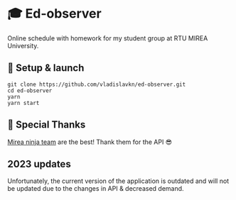 # 🎓 Ed-observer
Online schedule with homework for my student group at RTU MIREA University.

## 🚀 Setup & launch
```
git clone https://github.com/vladislavkn/ed-observer.git
cd ed-observer
yarn
yarn start
```

## 🙏 Special Thanks
[Mirea ninja team](https://github.com/Ninja-Official) are the best! Thank them for the API 😎

## 2023 updates
Unfortunately, the current version of the application is outdated and will not be updated due to the changes in API & decreased demand.

